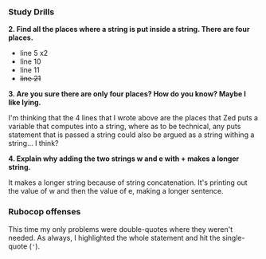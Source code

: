 ### Study Drills

**2. Find all the places where a string is put inside a string. There are four places.**

- line 5 x2
- line 10
- line 11
- ~~line 21~~

**3. Are you sure there are only four places? How do you know? Maybe I like lying.**

I'm thinking that the 4 lines that I wrote above are the places that Zed puts a variable that computes into a string, where as to be technical, any puts statement that is passed a string could also be argued as a string withing a string... I think? 

**4. Explain why adding the two strings w and e with + makes a longer string.**

It makes a longer string because of string concatenation. It's printing out the value of w and then the value of e, making a longer sentence. 

### Rubocop offenses
This time my only problems were double-quotes where they weren't needed. As always, I highlighted the whole statement and hit the single-quote (`'`).
